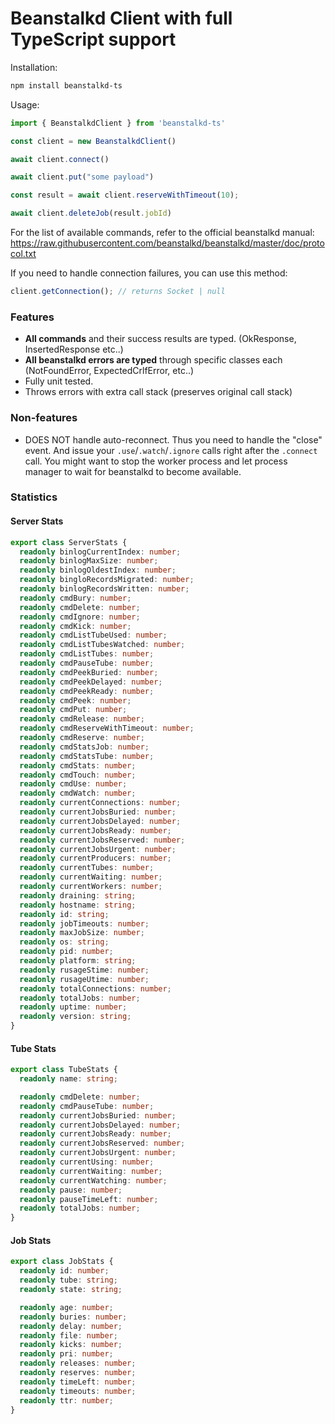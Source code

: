 # Beanstalkd Client with full TypeScript support

Installation:

```sh
npm install beanstalkd-ts
```

Usage:

```ts
import { BeanstalkdClient } from 'beanstalkd-ts'

const client = new BeanstalkdClient()

await client.connect()

await client.put("some payload")

const result = await client.reserveWithTimeout(10);

await client.deleteJob(result.jobId)
```

For the list of available commands, refer to the official beanstalkd manual: https://raw.githubusercontent.com/beanstalkd/beanstalkd/master/doc/protocol.txt

If you need to handle connection failures, you can use this method:

```ts
client.getConnection(); // returns Socket | null
```

### Features

* **All commands** and their success results are typed. (OkResponse, InsertedResponse etc..)
* **All beanstalkd errors are typed** through specific classes each (NotFoundError, ExpectedCrlfError, etc..)
* Fully unit tested.
* Throws errors with extra call stack (preserves original call stack)

### Non-features
* DOES NOT handle auto-reconnect. Thus you need to handle the "close" event. And issue your `.use`/`.watch`/`.ignore` calls right after the `.connect` call.
  You might want to stop the worker process and let process manager to wait for beanstalkd to become available.

### Statistics

#### Server Stats

```ts
export class ServerStats {
  readonly binlogCurrentIndex: number;
  readonly binlogMaxSize: number;
  readonly binlogOldestIndex: number;
  readonly bingloRecordsMigrated: number;
  readonly binlogRecordsWritten: number;
  readonly cmdBury: number;
  readonly cmdDelete: number;
  readonly cmdIgnore: number;
  readonly cmdKick: number;
  readonly cmdListTubeUsed: number;
  readonly cmdListTubesWatched: number;
  readonly cmdListTubes: number;
  readonly cmdPauseTube: number;
  readonly cmdPeekBuried: number;
  readonly cmdPeekDelayed: number;
  readonly cmdPeekReady: number;
  readonly cmdPeek: number;
  readonly cmdPut: number;
  readonly cmdRelease: number;
  readonly cmdReserveWithTimeout: number;
  readonly cmdReserve: number;
  readonly cmdStatsJob: number;
  readonly cmdStatsTube: number;
  readonly cmdStats: number;
  readonly cmdTouch: number;
  readonly cmdUse: number;
  readonly cmdWatch: number;
  readonly currentConnections: number;
  readonly currentJobsBuried: number;
  readonly currentJobsDelayed: number;
  readonly currentJobsReady: number;
  readonly currentJobsReserved: number;
  readonly currentJobsUrgent: number;
  readonly currentProducers: number;
  readonly currentTubes: number;
  readonly currentWaiting: number;
  readonly currentWorkers: number;
  readonly draining: string;
  readonly hostname: string;
  readonly id: string;
  readonly jobTimeouts: number;
  readonly maxJobSize: number;
  readonly os: string;
  readonly pid: number;
  readonly platform: string;
  readonly rusageStime: number;
  readonly rusageUtime: number;
  readonly totalConnections: number;
  readonly totalJobs: number;
  readonly uptime: number;
  readonly version: string;
}
```

#### Tube Stats

```ts
export class TubeStats {
  readonly name: string;

  readonly cmdDelete: number;
  readonly cmdPauseTube: number;
  readonly currentJobsBuried: number;
  readonly currentJobsDelayed: number;
  readonly currentJobsReady: number;
  readonly currentJobsReserved: number;
  readonly currentJobsUrgent: number;
  readonly currentUsing: number;
  readonly currentWaiting: number;
  readonly currentWatching: number;
  readonly pause: number;
  readonly pauseTimeLeft: number;
  readonly totalJobs: number;
}
```

#### Job Stats

```ts
export class JobStats {
  readonly id: number;
  readonly tube: string;
  readonly state: string;

  readonly age: number;
  readonly buries: number;
  readonly delay: number;
  readonly file: number;
  readonly kicks: number;
  readonly pri: number;
  readonly releases: number;
  readonly reserves: number;
  readonly timeLeft: number;
  readonly timeouts: number;
  readonly ttr: number;
}
```
